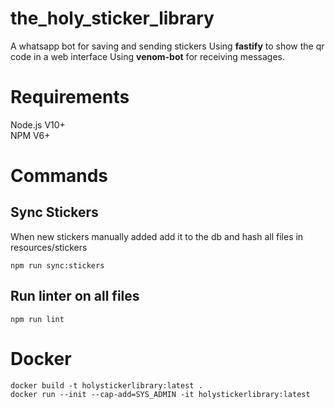 # the_holy_sticker_library

A whatsapp bot for saving and sending stickers
Using **fastify** to show the qr code in a web interface
Using **venom-bot** for receiving messages.

# Requirements

Node.js V10+\
NPM V6+

# Commands

## Sync Stickers

When new stickers manually added add it to the db and hash all files in resources/stickers

```
npm run sync:stickers
```

## Run linter on all files

```
npm run lint
```

# Docker

```
docker build -t holystickerlibrary:latest .
docker run --init --cap-add=SYS_ADMIN -it holystickerlibrary:latest
```

